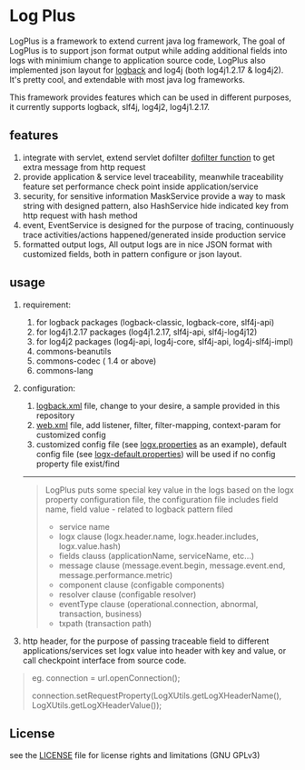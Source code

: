 # Log Plus

LogPlus is a framework to extend current java log framework, The goal of LogPlus is to support json format output while adding additional fields into logs with minimium change to application source code, LogPlus also implemented json layout for [logback](https://logback.qos.ch/) and log4j (both log4j1.2.17 & log4j2). It's pretty cool, and extendable with most java log frameworks.

This framework provides features which can be used in different purposes, it currently supports logback, slf4j, log4j2, log4j1.2.17.

## features
1. integrate with servlet, extend servlet dofilter [dofilter function](https://tomcat.apache.org/tomcat-5.5-doc/servletapi/javax/servlet/Filter.html) to get extra message from http request
2. provide application & service level traceability, meanwhile traceability feature set performance check point inside application/service
3. security, for sensitive information MaskService provide a way to mask string with designed pattern, also HashService hide indicated key from http request with hash method
4. event, EventService is designed for the purpose of tracing, continuously trace activities/actions happened/generated inside production service
5. formatted output logs, All output logs are in nice JSON format with customized fields, both in pattern configure or json layout.

## usage
1. requirement:
    1. for logback packages (logback-classic, logback-core, slf4j-api)
    2. for log4j1.2.17 packages (log4j1.2.17, slf4j-api, slf4j-log4j12)
    3. for log4j2 packages (log4j-api, log4j-core, slf4j-api, log4j-slf4j-impl)
    4. commons-beanutils
    5. commons-codec ( 1.4 or above)
    6. commons-lang
    
2. configuration:
    1. [logback.xml](src/test/resources/logback.xml) file, change to your desire, a sample provided in this repository
    2. [web.xml](web.xml) file, add listener, filter, filter-mapping, context-param for customized config
    3. customized config file (see [logx.properties](logx.properties) as an example), default config file (see [logx-default.properties](src/main/resources/logx-default.properties)) will be used if no config property file exist/find 
    
    ---
    > LogPlus puts some special key value in the logs based on the logx property configuration file, 
    the configuration file includes field name, field value - related to logback pattern filed
    > - service name
    > - logx clause (logx.header.name, logx.header.includes, logx.value.hash)
    > - fields clauss (applicationName, serviceName, etc...)
    > - message clause (message.event.begin, message.event.end, message.performance.metric)
    > - component clause (configable components)
    > - resolver clause (configable resolver)
    > - eventType clause (operational.connection, abnormal, transaction, business)
    > - txpath (transaction path)
    
3. http header, for the purpose of passing traceable field to different applications/services set logx value into header with key and value, or call checkpoint interface from source code.
> eg. connection = url.openConnection(); 
>
> connection.setRequestProperty(LogXUtils.getLogXHeaderName(), LogXUtils.getLogXHeaderValue());

## License

see the [LICENSE](LICENSE) file for license rights and limitations (GNU GPLv3)
